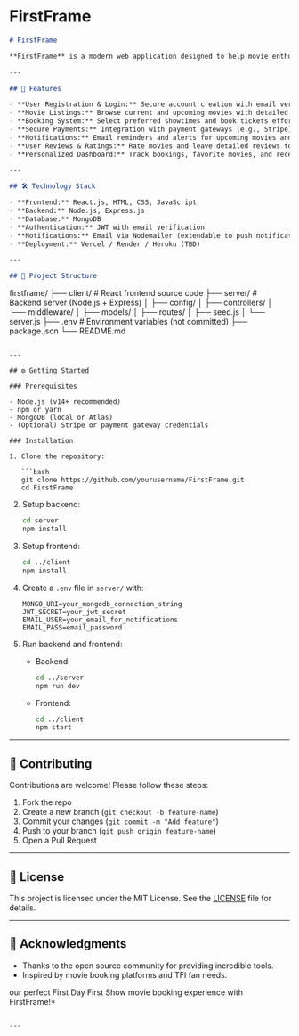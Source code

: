 # FirstFrame


```markdown
# FirstFrame

**FirstFrame** is a modern web application designed to help movie enthusiasts — especially fans of the Telugu Film Industry (TFI) — never miss booking tickets for First Day First Show (FDFS) movies. The platform allows users to quickly browse, book movie tickets, get timely notifications, and share reviews to enhance their movie-watching experience.

---

## 🚀 Features

- **User Registration & Login:** Secure account creation with email verification.
- **Movie Listings:** Browse current and upcoming movies with detailed info including genres, showtimes, and posters.
- **Booking System:** Select preferred showtimes and book tickets effortlessly.
- **Secure Payments:** Integration with payment gateways (e.g., Stripe) for smooth transactions.
- **Notifications:** Email reminders and alerts for upcoming movies and ticket availability.
- **User Reviews & Ratings:** Rate movies and leave detailed reviews to share opinions.
- **Personalized Dashboard:** Track bookings, favorite movies, and receive customized alerts.

---

## 🛠️ Technology Stack

- **Frontend:** React.js, HTML, CSS, JavaScript
- **Backend:** Node.js, Express.js
- **Database:** MongoDB
- **Authentication:** JWT with email verification
- **Notifications:** Email via Nodemailer (extendable to push notifications)
- **Deployment:** Vercel / Render / Heroku (TBD)

---

## 📁 Project Structure

```

firstframe/
├── client/           # React frontend source code
├── server/           # Backend server (Node.js + Express)
│   ├── config/
│   ├── controllers/
│   ├── middleware/
│   ├── models/
│   ├── routes/
│   ├── seed.js
│   └── server.js
├── .env              # Environment variables (not committed)
├── package.json
└── README.md

````

---

## ⚙️ Getting Started

### Prerequisites

- Node.js (v14+ recommended)
- npm or yarn
- MongoDB (local or Atlas)
- (Optional) Stripe or payment gateway credentials

### Installation

1. Clone the repository:

   ```bash
   git clone https://github.com/yourusername/FirstFrame.git
   cd FirstFrame
````

2. Setup backend:

   ```bash
   cd server
   npm install
   ```

3. Setup frontend:

   ```bash
   cd ../client
   npm install
   ```

4. Create a `.env` file in `server/` with:

   ```
   MONGO_URI=your_mongodb_connection_string
   JWT_SECRET=your_jwt_secret
   EMAIL_USER=your_email_for_notifications
   EMAIL_PASS=email_password
   ```

5. Run backend and frontend:

   * Backend:

     ```bash
     cd ../server
     npm run dev
     ```

   * Frontend:

     ```bash
     cd ../client
     npm start
     ```


---

## 🤝 Contributing

Contributions are welcome! Please follow these steps:

1. Fork the repo
2. Create a new branch (`git checkout -b feature-name`)
3. Commit your changes (`git commit -m "Add feature"`)
4. Push to your branch (`git push origin feature-name`)
5. Open a Pull Request

---

## 📄 License

This project is licensed under the MIT License. See the [LICENSE](LICENSE) file for details.

---

## 🙏 Acknowledgments

* Thanks to the open source community for providing incredible tools.
* Inspired by movie booking platforms and TFI fan needs.

our perfect First Day First Show movie booking experience with FirstFrame!*

```

---


```
